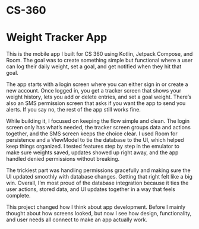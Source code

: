 # CS-360


# Weight Tracker App

This is the mobile app I built for CS 360 using Kotlin, Jetpack Compose, and Room. The goal was to create something simple but functional where a user can log their daily weight, set a goal, and get notified when they hit that goal.  

The app starts with a login screen where you can either sign in or create a new account. Once logged in, you get a tracker screen that shows your weight history, lets you add or delete entries, and set a goal weight. There’s also an SMS permission screen that asks if you want the app to send you alerts. If you say no, the rest of the app still works fine.  

While building it, I focused on keeping the flow simple and clean. The login screen only has what’s needed, the tracker screen groups data and actions together, and the SMS screen keeps the choice clear. I used Room for persistence and a ViewModel to tie the database to the UI, which helped keep things organized. I tested features step by step in the emulator to make sure weights saved, updates showed up right away, and the app handled denied permissions without breaking.  

The trickiest part was handling permissions gracefully and making sure the UI updated smoothly with database changes. Getting that right felt like a big win. Overall, I’m most proud of the database integration because it ties the user actions, stored data, and UI updates together in a way that feels complete.  

This project changed how I think about app development. Before I mainly thought about how screens looked, but now I see how design, functionality, and user needs all connect to make an app actually work.  
